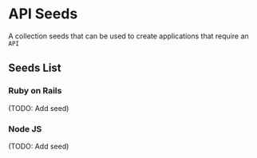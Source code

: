 # API Seeds
A collection seeds that can be used to create applications that require an `API`

## Seeds List

### Ruby on Rails

(TODO: Add seed)


### Node JS

(TODO: Add seed)

